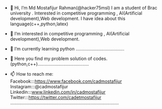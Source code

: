 - 👋 Hi, I’m Md Mostafijur Rahman(@hacker75msl)
     I am a student of Brac university . Interested in competitive programming , AI(Artificial development),Web development.
     I have idea about this language(c++,python,latex)

- 👀 I’m interested in competitive programming , AI(Artificial development),Web development.
- 🌱 I’m currently learning python ......................................
- 💞️ Here you find my problem solution of codes.
      (python,c++)........................................
- 📫 How to reach me:
         Facebook:::https://www.facebook.com/cadmostafijur
         Instagram:::@cadmostafijur
         Linkedin:::www.linkedin.com/in/cadmostafijur
         Twitter:::https://twitter.com/cadetmostafijur
         .....................................................................................

<!---
hacker75msl/hacker75msl is a ✨ special ✨ repository because its `README.md` (this file) appears on your GitHub profile.
You can click the Preview link to take a look at your changes.
--->
